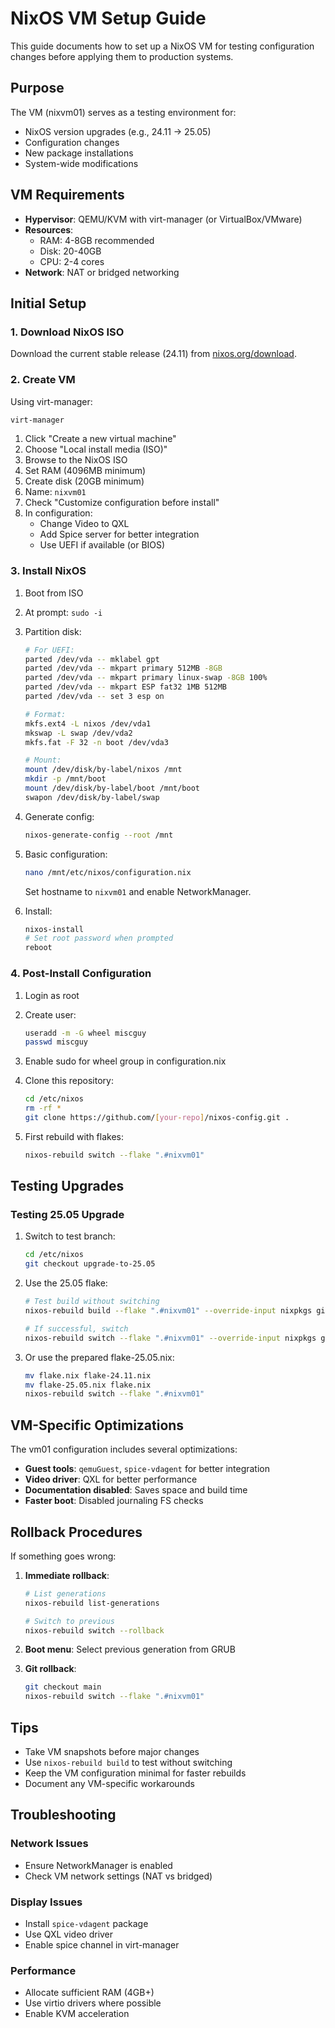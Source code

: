 # NixOS VM Setup Guide

This guide documents how to set up a NixOS VM for testing configuration changes before applying them to production systems.

## Purpose

The VM (nixvm01) serves as a testing environment for:
- NixOS version upgrades (e.g., 24.11 → 25.05)
- Configuration changes
- New package installations
- System-wide modifications

## VM Requirements

- **Hypervisor**: QEMU/KVM with virt-manager (or VirtualBox/VMware)
- **Resources**:
  - RAM: 4-8GB recommended
  - Disk: 20-40GB
  - CPU: 2-4 cores
- **Network**: NAT or bridged networking

## Initial Setup

### 1. Download NixOS ISO

Download the current stable release (24.11) from [nixos.org/download](https://nixos.org/download).

### 2. Create VM

Using virt-manager:
```bash
virt-manager
```

1. Click "Create a new virtual machine"
2. Choose "Local install media (ISO)"
3. Browse to the NixOS ISO
4. Set RAM (4096MB minimum)
5. Create disk (20GB minimum)
6. Name: `nixvm01`
7. Check "Customize configuration before install"
8. In configuration:
   - Change Video to QXL
   - Add Spice server for better integration
   - Use UEFI if available (or BIOS)

### 3. Install NixOS

1. Boot from ISO
2. At prompt: `sudo -i`
3. Partition disk:
   ```bash
   # For UEFI:
   parted /dev/vda -- mklabel gpt
   parted /dev/vda -- mkpart primary 512MB -8GB
   parted /dev/vda -- mkpart primary linux-swap -8GB 100%
   parted /dev/vda -- mkpart ESP fat32 1MB 512MB
   parted /dev/vda -- set 3 esp on
   
   # Format:
   mkfs.ext4 -L nixos /dev/vda1
   mkswap -L swap /dev/vda2
   mkfs.fat -F 32 -n boot /dev/vda3
   
   # Mount:
   mount /dev/disk/by-label/nixos /mnt
   mkdir -p /mnt/boot
   mount /dev/disk/by-label/boot /mnt/boot
   swapon /dev/disk/by-label/swap
   ```

4. Generate config:
   ```bash
   nixos-generate-config --root /mnt
   ```

5. Basic configuration:
   ```bash
   nano /mnt/etc/nixos/configuration.nix
   ```
   
   Set hostname to `nixvm01` and enable NetworkManager.

6. Install:
   ```bash
   nixos-install
   # Set root password when prompted
   reboot
   ```

### 4. Post-Install Configuration

1. Login as root
2. Create user:
   ```bash
   useradd -m -G wheel miscguy
   passwd miscguy
   ```

3. Enable sudo for wheel group in configuration.nix

4. Clone this repository:
   ```bash
   cd /etc/nixos
   rm -rf *
   git clone https://github.com/[your-repo]/nixos-config.git .
   ```

5. First rebuild with flakes:
   ```bash
   nixos-rebuild switch --flake ".#nixvm01"
   ```

## Testing Upgrades

### Testing 25.05 Upgrade

1. Switch to test branch:
   ```bash
   cd /etc/nixos
   git checkout upgrade-to-25.05
   ```

2. Use the 25.05 flake:
   ```bash
   # Test build without switching
   nixos-rebuild build --flake ".#nixvm01" --override-input nixpkgs github:nixos/nixpkgs/nixos-25.05
   
   # If successful, switch
   nixos-rebuild switch --flake ".#nixvm01" --override-input nixpkgs github:nixos/nixpkgs/nixos-25.05
   ```

3. Or use the prepared flake-25.05.nix:
   ```bash
   mv flake.nix flake-24.11.nix
   mv flake-25.05.nix flake.nix
   nixos-rebuild switch --flake ".#nixvm01"
   ```

## VM-Specific Optimizations

The vm01 configuration includes several optimizations:

- **Guest tools**: `qemuGuest`, `spice-vdagent` for better integration
- **Video driver**: QXL for better performance
- **Documentation disabled**: Saves space and build time
- **Faster boot**: Disabled journaling FS checks

## Rollback Procedures

If something goes wrong:

1. **Immediate rollback**:
   ```bash
   # List generations
   nixos-rebuild list-generations
   
   # Switch to previous
   nixos-rebuild switch --rollback
   ```

2. **Boot menu**: Select previous generation from GRUB

3. **Git rollback**:
   ```bash
   git checkout main
   nixos-rebuild switch --flake ".#nixvm01"
   ```

## Tips

- Take VM snapshots before major changes
- Use `nixos-rebuild build` to test without switching
- Keep the VM configuration minimal for faster rebuilds
- Document any VM-specific workarounds

## Troubleshooting

### Network Issues
- Ensure NetworkManager is enabled
- Check VM network settings (NAT vs bridged)

### Display Issues
- Install `spice-vdagent` package
- Use QXL video driver
- Enable spice channel in virt-manager

### Performance
- Allocate sufficient RAM (4GB+)
- Use virtio drivers where possible
- Enable KVM acceleration